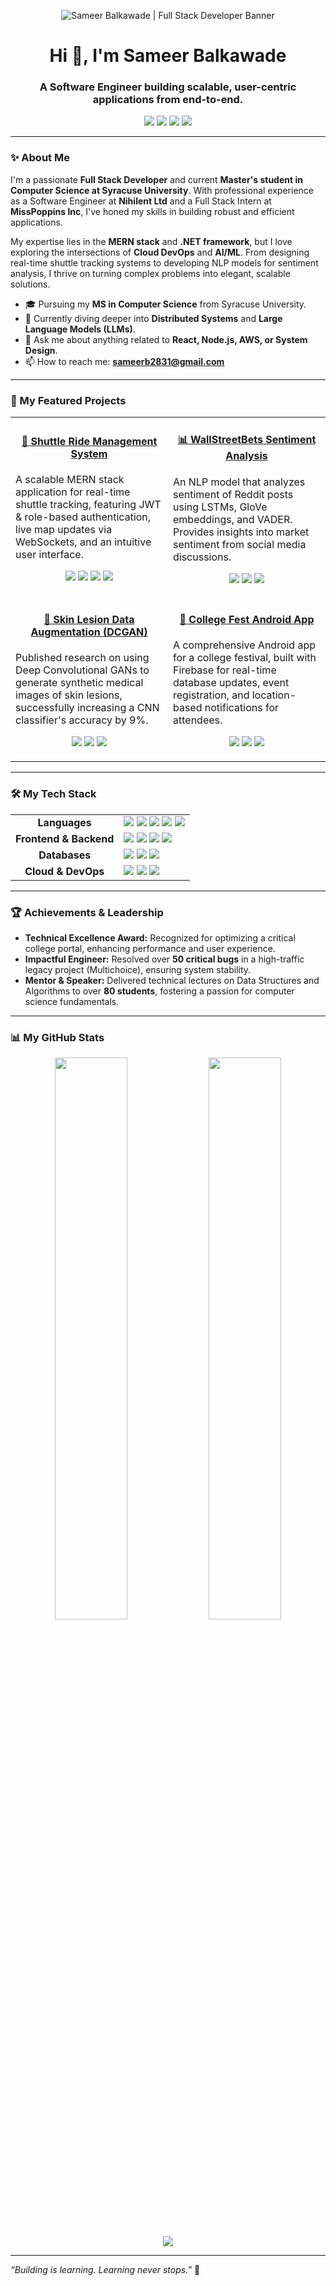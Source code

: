 <p align="center">
  <img src="https://github.com/user-attachments/assets/4641bba6-7fc4-4f79-89d1-6be50807723e" alt="Sameer Balkawade | Full Stack Developer Banner" />
</p>
<h1 align="center">Hi 👋, I'm Sameer Balkawade</h1>
<h3 align="center">A Software Engineer building scalable, user-centric applications from end-to-end.</h3>

<p align="center">
 <a href="https://sameer2831.github.io/portfolio/" target="_blank"><img src="https://img.shields.io/badge/Portfolio-282A36?style=for-the-badge&logo=google-chrome&logoColor=white" /></a>
 <a href="https://www.linkedin.com/in/sameer-balkawade/" target="_blank"><img src="https://img.shields.io/badge/LinkedIn-0A66C2?style=for-the-badge&logo=linkedin&logoColor=white" /></a>
 <a href="mailto:sameerb2831@gmail.com" target="_blank"><img src="https://img.shields.io/badge/Email_Me-D14836?style=for-the-badge&logo=gmail&logoColor=white" /></a>
 <a href="https://github.com/sameer2831" target="_blank"><img src="https://img.shields.io/badge/GitHub-181717?style=for-the-badge&logo=github&logoColor=white" /></a>
</p>

---

### ✨ About Me

I'm a passionate **Full Stack Developer** and current **Master's student in Computer Science at Syracuse University**. With professional experience as a Software Engineer at **Nihilent Ltd** and a Full Stack Intern at **MissPoppins Inc**, I've honed my skills in building robust and efficient applications.

My expertise lies in the **MERN stack** and **.NET framework**, but I love exploring the intersections of **Cloud DevOps** and **AI/ML**. From designing real-time shuttle tracking systems to developing NLP models for sentiment analysis, I thrive on turning complex problems into elegant, scalable solutions.

- 🎓 Pursuing my **MS in Computer Science** from Syracuse University.
- 🌱 Currently diving deeper into **Distributed Systems** and **Large Language Models (LLMs)**.
- 💬 Ask me about anything related to **React, Node.js, AWS, or System Design**.
- 📫 How to reach me: **sameerb2831@gmail.com**

---

### 🚀 My Featured Projects

<table>
  <tr>
    <td width="50%">
      <h4 align="center"><a href="#">🚌 Shuttle Ride Management System</a></h4>
      <p>A scalable MERN stack application for real-time shuttle tracking, featuring JWT & role-based authentication, live map updates via WebSockets, and an intuitive user interface.</p>
      <p align="center">
        <img src="https://img.shields.io/badge/React-20232A?style=for-the-badge&logo=react&logoColor=61DAFB" />
        <img src="https://img.shields.io/badge/Node.js-339933?style=for-the-badge&logo=nodedotjs&logoColor=white" />
        <img src="https://img.shields.io/badge/MongoDB-4EA94B?style=for-the-badge&logo=mongodb&logoColor=white" />
        <img src="https://img.shields.io/badge/WebSocket-010101?style=for-the-badge&logo=websocket&logoColor=white" />
      </p>
    </td>
    <td width="50%">
      <h4 align="center"><a href="https://github.com/sameer2831/Reddit-WallStreetBets-Sentiment-Analysis">📊 WallStreetBets Sentiment Analysis</a></h4>
      <p>An NLP model that analyzes sentiment of Reddit posts using LSTMs, GloVe embeddings, and VADER. Provides insights into market sentiment from social media discussions.</p>
      <p align="center">
        <img src="https://img.shields.io/badge/Python-3776AB?style=for-the-badge&logo=python&logoColor=white" />
        <img src="https://img.shields.io/badge/TensorFlow-FF6F00?style=for-the-badge&logo=tensorflow&logoColor=white" />
        <img src="https://img.shields.io/badge/NLTK-3776AB?style=for-the-badge&logo=python&logoColor=white" />
      </p>
    </td>
  </tr>
  <tr>
    <td width="50%">
      <h4 align="center"><a href="https://www.irjet.net/archives/V8/i7/IRJET-V8I7142.pdf">🧬 Skin Lesion Data Augmentation (DCGAN)</a></h4>
      <p>Published research on using Deep Convolutional GANs to generate synthetic medical images of skin lesions, successfully increasing a CNN classifier's accuracy by 9%.</p>
      <p align="center">
        <img src="https://img.shields.io/badge/Python-3776AB?style=for-the-badge&logo=python&logoColor=white" />
        <img src="https://img.shields.io/badge/Keras-D00000?style=for-the-badge&logo=keras&logoColor=white" />
        <img src="https://img.shields.io/badge/OpenCV-5C3EE8?style=for-the-badge&logo=opencv&logoColor=white" />
      </p>
    </td>
    <td width="50%">
      <h4 align="center"><a href="https://github.com/sameer2831/Ashwamedh">📱 College Fest Android App</a></h4>
      <p>A comprehensive Android app for a college festival, built with Firebase for real-time database updates, event registration, and location-based notifications for attendees.</p>
       <p align="center">
        <img src="https://img.shields.io/badge/Kotlin-7F52FF?style=for-the-badge&logo=kotlin&logoColor=white" />
        <img src="https://img.shields.io/badge/Java-ED8B00?style=for-the-badge&logo=openjdk&logoColor=white" />
        <img src="https://img.shields.io/badge/Firebase-FFCA28?style=for-the-badge&logo=firebase&logoColor=black" />
       </p>
    </td>
  </tr>
</table>

---

### 🛠️ My Tech Stack

<table width="100%">
  <tr>
    <td align="center"><strong>Languages</strong></td>
    <td>
      <img src="https://img.shields.io/badge/JavaScript-F7DF1E?style=for-the-badge&logo=javascript&logoColor=black" />
      <img src="https://img.shields.io/badge/Python-3776AB?style=for-the-badge&logo=python&logoColor=white" />
      <img src="https://img.shields.io/badge/Java-ED8B00?style=for-the-badge&logo=openjdk&logoColor=white" />
      <img src="https://img.shields.io/badge/Kotlin-7F52FF?style=for-the-badge&logo=kotlin&logoColor=white" />
      <img src="https://img.shields.io/badge/C++-00599C?style=for-the-badge&logo=cplusplus&logoColor=white" />
    </td>
  </tr>
  <tr>
    <td align="center"><strong>Frontend & Backend</strong></td>
    <td>
      <img src="https://img.shields.io/badge/React-20232A?style=for-the-badge&logo=react&logoColor=61DAFB" />
      <img src="https://img.shields.io/badge/Node.js-339933?style=for-the-badge&logo=nodedotjs&logoColor=white" />
      <img src="https://img.shields.io/badge/Angular-DD0031?style=for-the-badge&logo=angular&logoColor=white" />
      <img src="https://img.shields.io/badge/ASP.NET-512BD4?style=for-the-badge&logo=.net&logoColor=white" />
    </td>
  </tr>
  <tr>
    <td align="center"><strong>Databases</strong></td>
    <td>
      <img src="https://img.shields.io/badge/MongoDB-4EA94B?style=for-the-badge&logo=mongodb&logoColor=white" />
      <img src="https://img.shields.io/badge/PostgreSQL-4169E1?style=for-the-badge&logo=postgresql&logoColor=white" />
      <img src="https://img.shields.io/badge/Firebase-FFCA28?style=for-the-badge&logo=firebase&logoColor=black" />
    </td>
  </tr>
  <tr>
    <td align="center"><strong>Cloud & DevOps</strong></td>
    <td>
      <img src="https://img.shields.io/badge/AWS-232F3E?style=for-the-badge&logo=amazon-aws&logoColor=white" />
      <img src="https://img.shields.io/badge/Azure_DevOps-0078D7?style=for-the-badge&logo=azure-devops&logoColor=white" />
      <img src="https://img.shields.io/badge/Docker-2496ED?style=for-the-badge&logo=docker&logoColor=white" />
    </td>
  </tr>
</table>

---

### 🏆 Achievements & Leadership

- **Technical Excellence Award:** Recognized for optimizing a critical college portal, enhancing performance and user experience.
- **Impactful Engineer:** Resolved over **50 critical bugs** in a high-traffic legacy project (Multichoice), ensuring system stability.
- **Mentor & Speaker:** Delivered technical lectures on Data Structures and Algorithms to over **80 students**, fostering a passion for computer science fundamentals.

---

### 📊 My GitHub Stats

<p align="center">
  <img width="48%" src="https://github-readme-stats.vercel.app/api?username=sameer2831&show_icons=true&theme=dracula&include_all_commits=true&count_private=true" />
  <img width="48%" src="https://github-readme-stats.vercel.app/api/top-langs/?username=sameer2831&layout=compact&langs_count=8&theme=dracula" />
</p>
<p align="center">
  <img src="https://github-readme-streak-stats.herokuapp.com/?user=sameer2831&theme=dracula" />
</p>

---

_“Building is learning. Learning never stops.”_ 🚀
